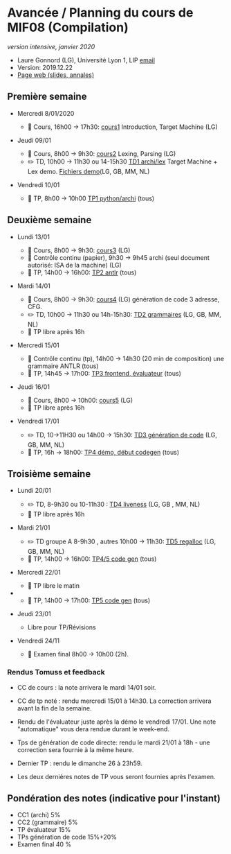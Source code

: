 # Avancée / Planning du cours de MIF08 (Compilation)
_version intensive, janvier 2020_

  * Laure Gonnord (LG), Université Lyon 1, LIP [email](mailto:laure.gonnord@univ-lyon1.fr)
  * Version: 2019.12.22
  * [Page web (slides, annales)](https://compil-lyon.gitlabpages.inria.fr/compil-lyon/)

## Première semaine

  - Mercredi 8/01/2020
     - :book: Cours, 16h00 -> 17h30:
       [cours1](https://compil-lyon.gitlabpages.inria.fr/compil-lyon/MIF081920_Lyon1/mif08_all_slides4p.pdf)
       Introduction, Target Machine (LG)
 
  - Jeudi 09/01
     - :book: Cours, 8h00 -> 9h30:
       [cours2](https://compil-lyon.gitlabpages.inria.fr/compil-lyon/MIF081920_Lyon1/mif08_all_slides4p.pdf)
       Lexing, Parsing (LG)
	 - :pencil2: TD, 10h00 -> 11h30 ou 14-15h30 [TD1
       archi/lex](https://compil-lyon.gitlabpages.inria.fr/compil-lyon/MIF081920_Lyon1/cahier_exos_MIF08.pdf)
       Target Machine + Lex demo. [Fichiers
       demo](https://compil-lyon.gitlabpages.inria.fr/compil-lyon/MIF081920_Lyon1/ANTLR-demolex.tgz)(LG,
       GB, MM, NL)
   
  - Vendredi 10/01
	 - :hammer: TP, 8h00 -> 10h00 [TP1 python/archi](https://compil-lyon.gitlabpages.inria.fr/compil-lyon/MIF081920_Lyon1/mif08_tp1.pdf) (tous)

## Deuxième semaine

  - Lundi 13/01
    - :book: Cours, 8h00 -> 9h30:  [cours3](https://compil-lyon.gitlabpages.inria.fr/compil-lyon/MIF081920_Lyon1/mif08_all_slides4p.pdf) (LG)
	- :mag_right: Contrôle continu (papier), 9h30 -> 9h45 archi (seul document
      autorisé: ISA de la machine) (LG)
    - :hammer: TP, 14h00 -> 16h00: [TP2 antlr](https://compil-lyon.gitlabpages.inria.fr/compil-lyon/MIF081920_Lyon1/mif08_tp2.pdf) (tous)
  
  - Mardi 14/01
	- :book: Cours, 8h00 -> 9h30:
      [cours4](https://compil-lyon.gitlabpages.inria.fr/compil-lyon/MIF081920_Lyon1/mif08_all_slides4p.pdf)
      (LG) génération de code 3 adresse, CFG.
    - :pencil2: TD, 10h00 -> 11h30 ou 14h-15h30: [TD2
      grammaires](https://compil-lyon.gitlabpages.inria.fr/compil-lyon/MIF081920_Lyon1/cahier_exos_MIF08.pdf)
      (LG, GB, MM, NL) 
	- :hammer: TP libre après 16h
	
  - Mercredi 15/01
	- :mag_right: Contrôle continu (tp), 14h00 -> 14h30 (20 min de composition) une grammaire
      ANTLR (tous)
    - :hammer: TP, 14h45 -> 17h00: [TP3 frontend, évaluateur](https://compil-lyon.gitlabpages.inria.fr/compil-lyon/MIF081920_Lyon1/mif08_tp3.pdf) (tous)

  - Jeudi 16/01
  	- :book: Cours, 8h00 -> 10h00:  [cours5](https://compil-lyon.gitlabpages.inria.fr/compil-lyon/MIF081920_Lyon1/mif08_all_slides4p.pdf) (LG)
	- :hammer: TP libre après 16h
	
  - Vendredi 17/01
    - :pencil2: TD, 10->11H30 ou 14h00 -> 15h30: [TD3 génération de
      code](https://compil-lyon.gitlabpages.inria.fr/compil-lyon/MIF081920_Lyon1/cahier_exos_MIF08.pdf)
      (LG, GB,  MM, NL) 
    - :hammer: TP, 16h -> 18h00: [TP4 démo, début codegen](https://compil-lyon.gitlabpages.inria.fr/compil-lyon/MIF081920_Lyon1/mif08_tp4.pdf) (tous)
    

## Troisième semaine

  - Lundi 20/01
    - :pencil2: TD, 8-9h30  ou 10-11h30 : [TD4
      liveness](https://compil-lyon.gitlabpages.inria.fr/compil-lyon/MIF081920_Lyon1/cahier_exos_MIF08.pdf)
      (LG, GB , MM, NL) 
	- :hammer: TP libre après 16h
	
  - Mardi 21/01
	- :pencil2: TD groupe A 8-9h30 , autres 10h00 -> 11h30: [TD5
      regalloc](https://compil-lyon.gitlabpages.inria.fr/compil-lyon/MIF081920_Lyon1/cahier_exos_MIF08.pdf)
      (LG, GB, MM, NL) 
	- :hammer: TP, 14h00 -> 16h00:  [TP4/5 code gen](https://compil-lyon.gitlabpages.inria.fr/compil-lyon/MIF081920_Lyon1/mif08_tp5.pdf) (tous)

  - Mercredi 22/01
	- :hammer: TP libre le matin
- 	- :hammer: TP, 14h00 -> 17h00:  [TP5 code gen](https://compil-lyon.gitlabpages.inria.fr/compil-lyon/MIF081920_Lyon1/mif08_tp5.pdf) (tous)

  - Jeudi 23/01
	- Libre pour TP/Révisions

  - Vendredi 24/11
	- :mag_right: Examen final 8h00 -> 10h00 (2h). 


### Rendus Tomuss et feedback

  - CC de cours : la note arrivera le mardi 14/01 soir.
  
  - CC de tp noté : rendu mercredi 15/01 à 14h30. La correction
    arrivera avant la fin de la semaine.

  - Rendu de l'évaluateur juste après la démo le vendredi 17/01. Une
    note "automatique" vous dera rendue durant le week-end.

  - Tps de génération de code directe: rendu le mardi 21/01 à 18h - une
    correction sera fournie à la même heure. 
	
  - Dernier TP : rendu le dimanche 26 à 23h59.
  
  - Les deux dernières notes de TP vous seront fournies après l'examen.

## Pondération des notes (indicative pour l'instant)
  - CC1 (archi) 5%
  - CC2 (grammaire) 5%
  - TP évaluateur 15%
  - TPs génération de code 15%+20%
  - Examen final 40 %
